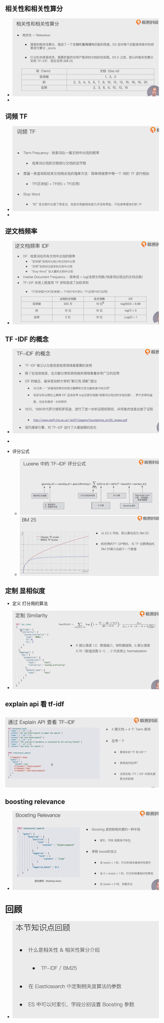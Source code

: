 ## 相关性和相关性算分

- ![image-20221030093200619](img/image-20221030093200619.png)
- 

## 词频 TF

- ![image-20221030093243352](img/image-20221030093243352.png)
- 

## 逆文档频率

- ![image-20221030093500781](img/image-20221030093500781.png)



## TF -IDF 的概念

- ![image-20221030093756243](img/image-20221030093756243.png)
- 

- 评分公式
  - ![image-20221030093849369](img/image-20221030093849369.png)
  - ![image-20221030093935826](img/image-20221030093935826.png)

## 定制 显相似度

- 定义 打分用的算法

- ![image-20221030094030256](img/image-20221030094030256.png)

## explain api 看 tf-idf

## ![image-20221030094300510](img/image-20221030094300510.png)

## boosting relevance

- ![image-20221030094443929](img/image-20221030094443929.png)



# 回顾

- ![image-20221030094507931](img/image-20221030094507931.png)